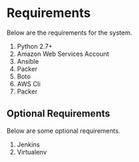 # Requirements

Below are the requirements for the system.

1. Python 2.7+
1. Amazon Web Services Account
1. Ansible
1. Packer
1. Boto
1. AWS Cli
1. Packer

## Optional Requirements

Below are some optional requirements.

1. Jenkins
1. Virtualenv
